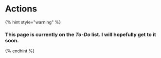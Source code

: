 # Actions

{% hint style="warning" %}
### This page is currently on the _To-Do_ list. I will hopefully get to it soon.
{% endhint %}
